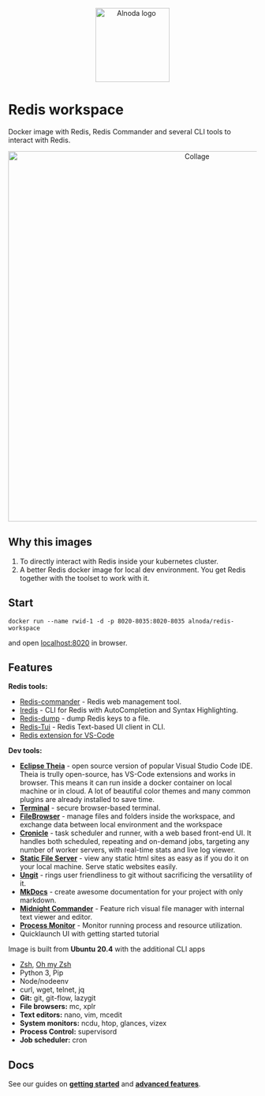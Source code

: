 <p align="center">
  <img src="https://github.com/bluxmit/alnoda-workspaces/blob/main/img/Alnoda-white.svg" alt="Alnoda logo" width="150">
</p> 

# Redis workspace

Docker image with Redis, Redis Commander and several CLI tools to interact with Redis.

<p align="center">
  <img src="https://raw.githubusercontent.com/bluxmit/alnoda-workspaces/main/workspaces/redis-workspace/img/redis-wid-collage.png" alt="Collage" width="750">
</p>

## Why this images

1. To directly interact with Redis inside your kubernetes cluster.
2. A better Redis docker image for local dev environment. You get Redis together with the toolset to work with it.

## Start
 
```
docker run --name rwid-1 -d -p 8020-8035:8020-8035 alnoda/redis-workspace
```  

and open [localhost:8020](http://localhost:8020) in browser.  

## Features

**Redis tools:**

- [Redis-commander](https://github.com/joeferner/redis-commander#readme) - Redis web management tool.
- [Iredis](https://github.com/laixintao/iredis) - CLI for Redis with AutoCompletion and Syntax Highlighting.
- [Redis-dump](https://github.com/yannh/redis-dump-go) - dump Redis keys to a file.
- [Redis-Tui](https://github.com/mylxsw/redis-tui) - Redis Text-based UI client in CLI.
- [Redis extension for VS-Code](https://open-vsx.org/extension/cweijan/vscode-redis-client)

**Dev tools:**

- [**Eclipse Theia**](https://theia-ide.org/docs/) - open source version of popular Visual Studio Code IDE. Theia is trully open-source, has 
VS-Code extensions and works in browser. This means it can run inside a docker container on local machine or in cloud. A lot of beautiful color themes and many common plugins are already installed to save time.  
- [**Terminal**](https://github.com/tsl0922/ttyd) - secure browser-based terminal.
- [**FileBrowser**](https://github.com/filebrowser/filebrowser)  - manage files and folders inside the workspace, and exchange data between local environment and the workspace
- [**Cronicle**](https://github.com/jhuckaby/Cronicle)  - task scheduler and runner, with a web based front-end UI. It handles both scheduled, repeating and on-demand jobs, targeting any number of worker servers, with real-time stats and live log viewer.
- [**Static File Server**](https://github.com/vercel/serve) - view any static html sites as easy as if you do it on your local machine. Serve static websites easily.
- [**Ungit**](https://github.com/FredrikNoren/ungit) - rings user friendliness to git without sacrificing the versatility of it.
- [**MkDocs**](https://squidfunk.github.io/mkdocs-material/)  - create awesome documentation for your project with only markdown. 
- [**Midnight Commander**](https://midnight-commander.org/)  - Feature rich visual file manager with internal text viewer and editor. 
- [**Process Monitor**](https://htop.dev/)  - Monitor running process and resource utilization. 
- Quicklaunch UI with getting started tutorial

Image is built from **Ubuntu 20.4** with the additional CLI apps

- [Zsh](https://www.zsh.org/), [Oh my Zsh](https://ohmyz.sh/)
- Python 3, Pip 
- Node/nodeenv
- curl, wget, telnet, jq
- **Git:** git, git-flow, lazygit 
- **File browsers:** mc, xplr
- **Text editors:** nano, vim, mcedit
- **System monitors:** ncdu, htop, glances, vizex
- **Process Control:** supervisord
- **Job scheduler:** cron

## Docs
See our guides on [**getting started**](docs/getting-started.md) and [**advanced features**](../ubuntu-workspace/docs/workspaces.md).
